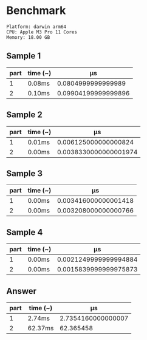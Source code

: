 # Benchmark

```
Platform: darwin arm64
CPU: Apple M3 Pro 11 Cores
Memory: 18.00 GB
```

## Sample 1

| part | time (~) | μs                  |
| ---- | -------- | ------------------- |
| 1    | 0.08ms   | 0.0804999999999989  |
| 2    | 0.10ms   | 0.09904199999999896 |

## Sample 2

| part | time (~) | μs                    |
| ---- | -------- | --------------------- |
| 1    | 0.01ms   | 0.006125000000000824  |
| 2    | 0.00ms   | 0.0038330000000001974 |

## Sample 3

| part | time (~) | μs                   |
| ---- | -------- | -------------------- |
| 1    | 0.00ms   | 0.003416000000001418 |
| 2    | 0.00ms   | 0.003208000000000766 |

## Sample 4

| part | time (~) | μs                    |
| ---- | -------- | --------------------- |
| 1    | 0.00ms   | 0.0021249999999994884 |
| 2    | 0.00ms   | 0.0015839999999975873 |

## Answer

| part | time (~) | μs                 |
| ---- | -------- | ------------------ |
| 1    | 2.74ms   | 2.7354160000000007 |
| 2    | 62.37ms  | 62.365458          |
